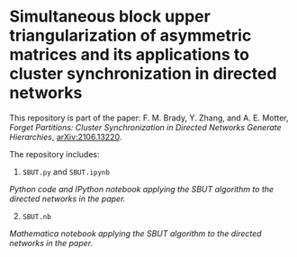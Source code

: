 # Simultaneous block upper triangularization of asymmetric matrices and its applications to cluster synchronization in directed networks

This repository is part of the paper: F. M. Brady, Y. Zhang, and A. E. Motter, _Forget Partitions: Cluster Synchronization in Directed Networks Generate Hierarchies_, [arXiv:2106.13220](https://arxiv.org/abs/2106.13220).

The repository includes:
1. `SBUT.py` and `SBUT.ipynb`

  _Python code and IPython notebook applying the SBUT algorithm to the directed networks in the paper._

2. `SBUT.nb`

  _Mathematica notebook applying the SBUT algorithm to the directed networks in the paper._
